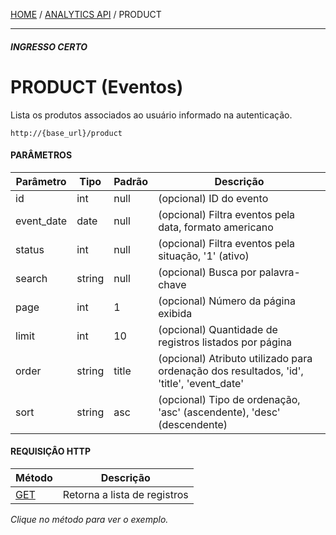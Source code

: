 [HOME](Home) / [ANALYTICS API](IngressoCerto-Analytics-API) / PRODUCT

*****
##### **INGRESSO CERTO**
# **PRODUCT (Eventos)**

Lista os produtos associados ao usuário informado na autenticação.

```
http://{base_url}/product
```

#### PARÂMETROS

Parâmetro  | Tipo   | Padrão     | Descrição
-----------|--------|------------|-----------
id         | int    | null       | (opcional) ID do evento
event_date | date   | null       | (opcional) Filtra eventos pela data, formato americano
status     | int    | null       | (opcional) Filtra eventos pela situação, '1' (ativo)
search     | string | null       | (opcional) Busca por palavra-chave
page       | int    | 1          | (opcional) Número da página exibida
limit      | int    | 10         | (opcional) Quantidade de registros listados por página
order      | string | title      | (opcional) Atributo utilizado para ordenação dos resultados, 'id', 'title', 'event_date'
sort       | string | asc        | (opcional) Tipo de ordenação, 'asc' (ascendente), 'desc' (descendente)

#### REQUISIÇÂO HTTP

Método                                         | Descrição
---------------------------------------------- | ---------
[GET](get.md) | Retorna a lista de registros

*Clique no método para ver o exemplo.*